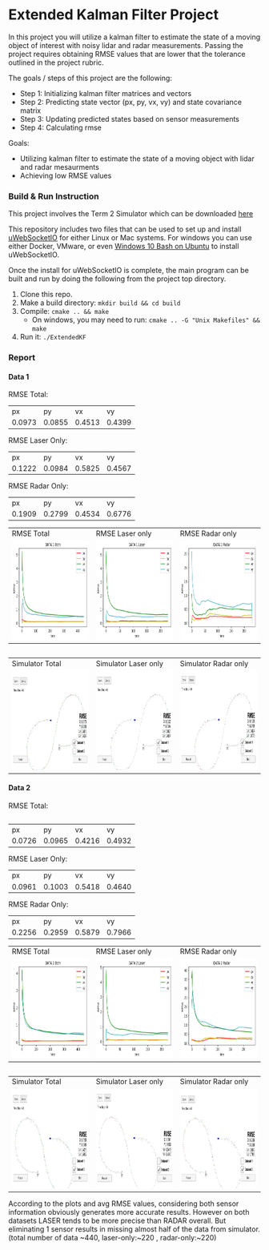 # Extended Kalman Filter Project

In this project you will utilize a kalman filter to estimate the state of a moving object of interest with noisy lidar and radar measurements. Passing the project requires obtaining RMSE values that are lower that the tolerance outlined in the project rubric. 

The goals / steps of this project are the following:

* Step 1: Initializing kalman filter matrices and vectors 
* Step 2: Predicting state vector (px, py, vx, vy) and state covariance matrix 
* Step 3: Updating predicted states based on sensor measurements
* Step 4: Calculating rmse

Goals:
* Utilizing kalman filter to estimate the state of a moving object with lidar and radar mesaurments
* Achieving low RMSE values  

### Build & Run Instruction
This project involves the Term 2 Simulator which can be downloaded [here](https://github.com/udacity/self-driving-car-sim/releases)

This repository includes two files that can be used to set up and install [uWebSocketIO](https://github.com/uWebSockets/uWebSockets) for either Linux or Mac systems. For windows you can use either Docker, VMware, or even [Windows 10 Bash on Ubuntu](https://www.howtogeek.com/249966/how-to-install-and-use-the-linux-bash-shell-on-windows-10/) to install uWebSocketIO. 

Once the install for uWebSocketIO is complete, the main program can be built and run by doing the following from the project top directory.

1. Clone this repo.
2. Make a build directory: `mkdir build && cd build`
3. Compile: `cmake .. && make` 
   * On windows, you may need to run: `cmake .. -G "Unix Makefiles" && make`
4. Run it: `./ExtendedKF `

### Report

#### Data 1

RMSE Total:
<table style="width:100%">
  <tr>
    <td>px </td>
    <td>py </td>
    <td>vx </td>
    <td>vy </td>
  </tr>
  <tr>
    <td>0.0973</td>
    <td>0.0855</td>
    <td>0.4513</td>
    <td>0.4399</td>
  </tr>
</table>

RMSE Laser Only:
<table style="width:100%">
  <tr>
    <td>px </td>
    <td>py </td>
    <td>vx </td>
    <td>vy </td>
  </tr>
  <tr>
    <td>0.1222</td>
    <td>0.0984</td>
    <td>0.5825</td>
    <td>0.4567</td>
  </tr>
</table>

RMSE Radar Only:
<table style="width:100%">
  <tr>
    <td>px </td>
    <td>py </td>
    <td>vx </td>
    <td>vy </td>
  </tr>
  <tr>
    <td>0.1909</td>
    <td>0.2799</td>
    <td>0.4534</td>
    <td>0.6776</td>
  </tr>
</table>

<table style="width:100%">
  <tr>
    <td>RMSE Total</td>
    <td>RMSE Laser only</td>
    <td>RMSE Radar only</td>
  </tr>
  <tr>
    <td><img src="./dataset1/rmse_total.png" width="350" height="200"/></td>
    <td><img src="./dataset1/rmse_laser.png" width="350" height="200"/></td>
    <td><img src="./dataset1/rmse_radar.png" width="350" height="200"/></td>
  </tr>
  <tr>
<table>

<table style="width:100%">
  <tr>
    <td>Simulator Total</td>
    <td>Simulator Laser only</td>
    <td>Simulator Radar only</td>
  </tr>
  <tr>
    <td><img src="./dataset1/sim_total.png" width="350" height="200"/></td>
    <td><img src="./dataset1/sim_laser.png" width="350" height="200"/></td>
    <td><img src="./dataset1/sim_radar.png" width="350" height="200"/></td>
  </tr>
  <tr>
<table>

#### Data 2

RMSE Total:
<table style="width:100%">
  <tr>
    <td>px </td>
    <td>py </td>
    <td>vx </td>
    <td>vy </td>
  </tr>
  <tr>
    <td>0.0726</td>
    <td>0.0965</td>
    <td>0.4216</td>
    <td>0.4932</td>
  </tr>
</table>

RMSE Laser Only:
<table style="width:100%">
  <tr>
    <td>px </td>
    <td>py </td>
    <td>vx </td>
    <td>vy </td>
  </tr>
  <tr>
    <td>0.0961</td>
    <td>0.1003</td>
    <td>0.5418</td>
    <td>0.4640</td>
  </tr>
</table>

RMSE Radar Only:
<table style="width:100%">
  <tr>
    <td>px </td>
    <td>py </td>
    <td>vx </td>
    <td>vy </td>
  </tr>
  <tr>
    <td>0.2256</td>
    <td>0.2959</td>
    <td>0.5879</td>
    <td>0.7966</td>
  </tr>
</table>

<table style="width:100%">
  <tr>
    <td>RMSE Total</td>
    <td>RMSE Laser only</td>
    <td>RMSE Radar only</td>
  </tr>
  <tr>
    <td><img src="./dataset2/rmse_total.png" width="350" height="200"/></td>
    <td><img src="./dataset2/rmse_laser.png" width="350" height="200"/></td>
    <td><img src="./dataset2/rmse_radar.png" width="350" height="200"/></td>
  </tr>
  <tr>
<table>

<table style="width:100%">
  <tr>
    <td>Simulator Total</td>
    <td>Simulator Laser only</td>
    <td>Simulator Radar only</td>
  </tr>
  <tr>
    <td><img src="./dataset2/sim_total.png" width="350" height="200"/></td>
    <td><img src="./dataset2/sim_laser.png" width="350" height="200"/></td>
    <td><img src="./dataset2/sim_radar.png" width="350" height="200"/></td>
  </tr>
  <tr>
<table>

According to the plots and avg RMSE values, considering both sensor information obviously generates more accurate results. However on both datasets LASER tends to be more precise than RADAR overall. 
But eliminating 1 sensor results in missing almost half of the data from simulator. (total number of data ~440, laser-only:~220 , radar-only:~220)
